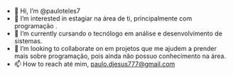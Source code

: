 - 👋 Hi, I’m @pauloteles7
- 👀 I’m interested in estagiar na área de ti, principalmente  com programação .
- 🌱 I’m currently cursando o tecnólogo em análise e desenvolvimento de  sistemas.
- 💞️ I’m looking to collaborate on em projetos  que me ajudem a prender mais sobre programação, pois ainda não possuo conhecimento na área.
- 📫 How to reach  até mim, paulo.djesus777@gmail.com

<!---
pauloteles7/pauloteles7 is a ✨ special ✨ repository because its `README.md` (this file) appears on your GitHub profile.
You can click the Preview link to take a look at your changes.
--->
